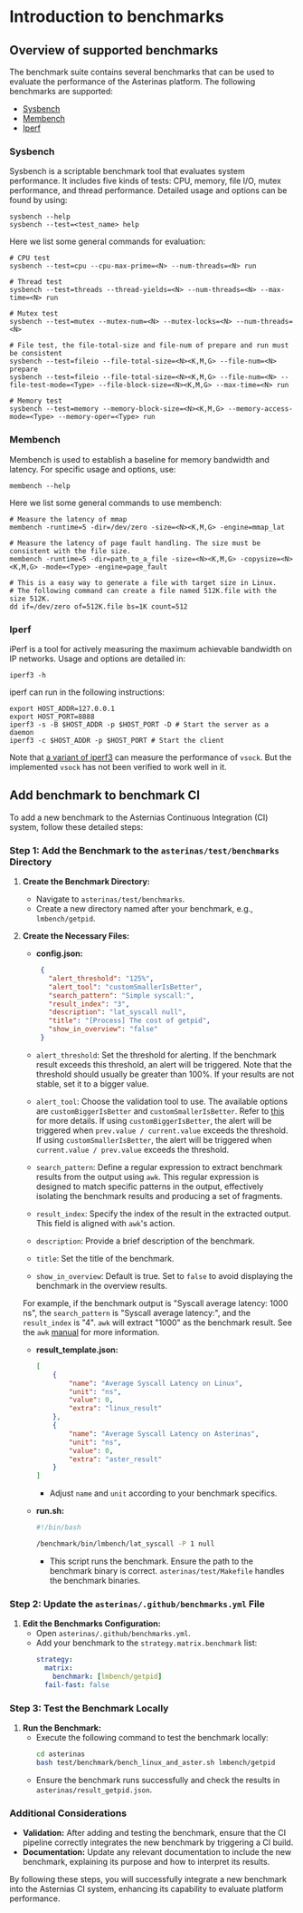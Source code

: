 # Introduction to benchmarks

## Overview of supported benchmarks
The benchmark suite contains several benchmarks that can be used to evaluate the performance of the Asterinas platform. The following benchmarks are supported:

- [Sysbench](#Sysbench)
- [Membench](#Membench)
- [Iperf](#Iperf)

### Sysbench
Sysbench is a scriptable benchmark tool that evaluates system performance. It includes five kinds of tests: CPU, memory, file I/O, mutex performance, and thread performance. Detailed usage and options can be found by using:
```shell
sysbench --help
sysbench --test=<test_name> help
``` 
Here we list some general commands for evaluation:
```shell
# CPU test
sysbench --test=cpu --cpu-max-prime=<N> --num-threads=<N> run

# Thread test
sysbench --test=threads --thread-yields=<N> --num-threads=<N> --max-time=<N> run

# Mutex test
sysbench --test=mutex --mutex-num=<N> --mutex-locks=<N> --num-threads=<N>

# File test, the file-total-size and file-num of prepare and run must be consistent 
sysbench --test=fileio --file-total-size=<N><K,M,G> --file-num=<N> prepare
sysbench --test=fileio --file-total-size=<N><K,M,G> --file-num=<N> --file-test-mode=<Type> --file-block-size=<N><K,M,G> --max-time=<N> run

# Memory test
sysbench --test=memory --memory-block-size=<N><K,M,G> --memory-access-mode=<Type> --memory-oper=<Type> run
```

### Membench
Membench is used to establish a baseline for memory bandwidth and latency. For specific usage and options, use:
```shell
membench --help
``` 
Here we list some general commands to use membench:
```shell
# Measure the latency of mmap
membench -runtime=5 -dir=/dev/zero -size=<N><K,M,G> -engine=mmap_lat

# Measure the latency of page fault handling. The size must be consistent with the file size.
membench -runtime=5 -dir=path_to_a_file -size=<N><K,M,G> -copysize=<N><K,M,G> -mode=<Type> -engine=page_fault 

# This is a easy way to generate a file with target size in Linux.
# The following command can create a file named 512K.file with the size 512K.
dd if=/dev/zero of=512K.file bs=1K count=512
```

### Iperf
iPerf is a tool for actively measuring the maximum achievable bandwidth on IP networks. Usage and options are detailed in:
```shell
iperf3 -h
``` 
iperf can run in the following instructions:
```shell
export HOST_ADDR=127.0.0.1
export HOST_PORT=8888
iperf3 -s -B $HOST_ADDR -p $HOST_PORT -D # Start the server as a daemon
iperf3 -c $HOST_ADDR -p $HOST_PORT # Start the client
```
Note that [a variant of iperf3](https://github.com/stefano-garzarella/iperf-vsock) can measure the performance of `vsock`. But the implemented `vsock` has not been verified to work well in it.

## Add benchmark to benchmark CI

To add a new benchmark to the Asternias Continuous Integration (CI) system, follow these detailed steps:

### Step 1: Add the Benchmark to the `asterinas/test/benchmarks` Directory

1. **Create the Benchmark Directory:**
   - Navigate to `asterinas/test/benchmarks`.
   - Create a new directory named after your benchmark, e.g., `lmbench/getpid`.

2. **Create the Necessary Files:**
   - **config.json:**
     ```json
      {
        "alert_threshold": "125%",
        "alert_tool": "customSmallerIsBetter",
        "search_pattern": "Simple syscall:",
        "result_index": "3",
        "description": "lat_syscall null",
        "title": "[Process] The cost of getpid",
        "show_in_overview": "false"
      } 
     ```
     
    - `alert_threshold`: Set the threshold for alerting. If the benchmark result exceeds this threshold, an alert will be triggered. Note that the threshold should usually be greater than 100%. If your results are not stable, set it to a bigger value.
    - `alert_tool`: Choose the validation tool to use. The available options are `customBiggerIsBetter` and `customSmallerIsBetter`. Refer to [this](https://github.com/benchmark-action/github-action-benchmark?tab=readme-ov-file#tool-required) for more details. If using `customBiggerIsBetter`, the alert will be triggered when `prev.value / current.value` exceeds the threshold. If using `customSmallerIsBetter`, the alert will be triggered when `current.value / prev.value` exceeds the threshold.
    - `search_pattern`: Define a regular expression to extract benchmark results from the output using `awk`. This regular expression is designed to match specific patterns in the output, effectively isolating the benchmark results and producing a set of fragments.
    - `result_index`: Specify the index of the result in the extracted output. This field is aligned with `awk`'s action.
    - `description`: Provide a brief description of the benchmark.
    - `title`: Set the title of the benchmark.
    - `show_in_overview`: Default is true. Set to `false` to avoid displaying the benchmark in the overview results.

    For example, if the benchmark output is "Syscall average latency: 1000 ns", the `search_pattern` is "Syscall average latency:", and the `result_index` is "4". `awk` will extract "1000" as the benchmark result. See the `awk` [manual](https://www.gnu.org/software/gawk/manual/gawk.html#Getting-Started) for more information.


   - **result_template.json:**
     ```json
     [
         {
             "name": "Average Syscall Latency on Linux",
             "unit": "ns",
             "value": 0,
             "extra": "linux_result"
         },
         {
             "name": "Average Syscall Latency on Asterinas",
             "unit": "ns",
             "value": 0,
             "extra": "aster_result"
         }
     ]
     ```
     - Adjust `name` and `unit` according to your benchmark specifics.

   - **run.sh:**
     ```bash
     #!/bin/bash

     /benchmark/bin/lmbench/lat_syscall -P 1 null
     ```
     - This script runs the benchmark. Ensure the path to the benchmark binary is correct. `asterinas/test/Makefile` handles the benchmark binaries.

### Step 2: Update the `asterinas/.github/benchmarks.yml` File

1. **Edit the Benchmarks Configuration:**
   - Open `asterinas/.github/benchmarks.yml`.
   - Add your benchmark to the `strategy.matrix.benchmark` list:
     ```yaml
     strategy:
       matrix:
         benchmark: [lmbench/getpid]
       fail-fast: false
     ```

### Step 3: Test the Benchmark Locally

1. **Run the Benchmark:**
   - Execute the following command to test the benchmark locally:
     ```bash
     cd asterinas
     bash test/benchmark/bench_linux_and_aster.sh lmbench/getpid
     ```
   - Ensure the benchmark runs successfully and check the results in `asterinas/result_getpid.json`.

### Additional Considerations

- **Validation:** After adding and testing the benchmark, ensure that the CI pipeline correctly integrates the new benchmark by triggering a CI build.
- **Documentation:** Update any relevant documentation to include the new benchmark, explaining its purpose and how to interpret its results.

By following these steps, you will successfully integrate a new benchmark into the Asternias CI system, enhancing its capability to evaluate platform performance.
